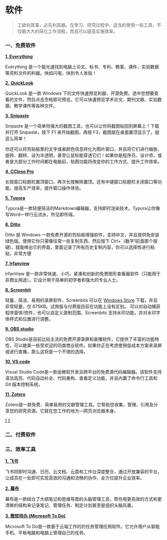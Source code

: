 # 软件

> 工欲利其事，必先利其器。在学习、研究过程中，适当的使用一些工具，不仅能大大的简化工作流程，而且可以提高实施效率。

### 一、免费软件

[**1. Everything**](https://www.voidtools.com/downloads/)

Everything 是一个能光速找到电脑上论文、标书、专利、教案、课件、实验数据等资料文件的利器。快如闪电，快到令人发指！

[**2.** **QuickLook**](https://github.com/QL-Win/QuickLook)

QuickLook 是一款 Windows 下的文件快速预览利器，开源免费。选中您想要查看的文件，然后点击空格即可预览。它可以快速预览学术论文、期刊文献、实验数据、教学课件等各种文件。

[**3. Snipaste**](https://zh.snipaste.com/) 

Snipaste 是一个简单但强大的截图工具，也可以让你将截图贴回到屏幕上！下载并打开 Snipaste，按下 F1 来开始截图，再按 F3，截图就在桌面置顶显示了。就这么简单！

你还可以将剪贴板里的文字或者颜色信息转化为图片窗口，并且将它们进行缩放、旋转、翻转、设为半透明，甚至让鼠标能穿透它们！如果你是程序员、设计师，或者是大部分工作时间都在电脑前，贴图功能将改变你的工作方式、提升工作效率。

**[4. CClose Pro](https://chaohershi.github.io/cclose/zh-cn.html)**

长按窗口标题栏置顶窗口，再次长按解除置顶。还有中键窗口标题栏关闭窗口等功能，提高生产效率，提升窗口操作体验。

[**5. Typora**](https://typora.io/) 

Typora是一款轻便简洁的Markdown编辑器，支持即时渲染技术。Typora让你像写Word一样行云流水，所见即所得。

**[6. Ditto](https://ditto-cp.sourceforge.io/)**

Ditto 是 Windows 一款免费开源的剪贴板增强软件，支持中文，并且提供免安装绿色版。使用它你只需像往常一些复制东西，然后按下 Ctrl+` (数字1前面那个按键)，就能唤出它的界面，里面记录了所有历史复制内容，你可以选择性进行粘贴，非常方便

[**7. Irfanview**](https://www.irfanview.com/)

IrfanView 是一款非常快速、小巧、紧凑和创新的免费图形查看器软件（只能用于非商业用途）。它设计用于简单的初学者和强大的专业人士。

[**8. Screenbit**](https://www.microsoft.com/zh-cn/p/screenbits/9p65dckjftj3?tduid=(ecb7fd203b5db0162e975c4036054cd5)(235166)(2771711))

轻量、简洁、易用的录屏软件，Screenbits 可以在 [Windows Store](https://www.microsoft.com/zh-cn/p/screenbits/9p65dckjftj3?tduid=(ecb7fd203b5db0162e975c4036054cd5)(235166)(2771711)) 下载，并且非常轻量，仅 675KB。试用版与付费版目前在功能上没有区别。
可以对自动捕获程序窗体/控件，也可以自定义录制范围。Screenbits 支持水印功能，并对水印字体样式和位置进行调整。

[**9. OBS studio**](https://obsproject.com/zh-cn/)

OBS Studio是目前比较主流的免费开源录屏和直播软件，它提供了丰富的功能特性，可以媲美一些受欢迎的同类商业软件。如果你正在考虑使用低成本方案来录屏或进行直播，那么这将是一个不错的选择。

[**10. VS code**](https://code.visualstudio.com/)

Visual Studio Code是一款由微软开发且跨平台的免费源代码编辑器。该软件支持语法高亮、代码自动补全、代码重构、查看定义功能，并且内置了命令行工具和Git 版本控制系统。

**[11. Zotero](https://www.zotero.org/)**

Zotero是一款免费、简单易用的文献管理工具。它帮助您收集，管理，引用及分享您的研究资源。它就在您工作的地方—网页浏览器本身。

12. 

### 二、付费软件

### 三、效率工具

**[1. 飞书](https://www.feishu.cn/)**

飞书将即时沟通、日历、云文档、云盘和工作台深度整合，通过开放兼容的平台，让成员在一处即可实现高效的沟通和流畅的协作，全方位提升企业效率。

[**2. 幕布**](https://mubu.com/)

幕布是一款结合了大纲笔记和思维导图的头脑管理工具，帮你用更高效的方式和更清晰的结构来记录笔记、管理任务、制定计划甚至是组织头脑风暴。

[**3. 微软待办 (Microsoft To Do)**](https://todo.microsoft.com/)

Microsoft To Do是一款基于云端工作的的任务管理应用软件。它允许用户从智能手机、平板电脑和电脑上管理自己的任务。